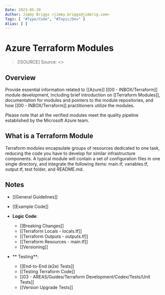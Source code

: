 ```yaml
---
Date: 2023-05-20
Author: Jimmy Briggs <jimmy.briggs@jimbrig.com>
Tags: [ "#Type/Code", "#Topic/Dev" ]
Alias: [ ]
---
```


# Azure Terraform Modules

> [!SOURCE] Source:
> *<>*

## Overview

Provide essential information related to [[Azure]] [[00 - INBOX/Terraform]] module development, including brief introduction on [[Terraform Modules]], documentation for modules and pointers to the module repositories, and how [[00 - INBOX/Terraform]] practitioners utilize the modules.

Please note that all the verified modules meet the quality pipeline established by the Microsoft Azure team.

## What is a Terraform Module

Terraform modules encapsulate groups of resources dedicated to one task, reducing the code you have to develop for similar infrastructure components. A typical module will contain a set of configuration files in one single directory, and integrate the following items: main.tf, variables.tf, output.tf, test folder, and README.md.

## Notes

- [[General Guidelines]]
- [[Example Code]]

- **Logic Code**:
	- [[Breaking Changes]]
	- [[Terraform Locals - locals.tf]]
	- [[Terraform Outputs - outputs.tf]]
	- [[Terraform Resources - main.tf]]
	- [[Versioning]]


- ** Testing**:
	- [[End-to-End (e2e) Tests]]
	- [[Testing Terraform Code]]
	- [[03 - AREAS/Guides/Terraform Development/Codex/Tests/Unit Tests]]
	- [[Version Upgrade Tests]]





